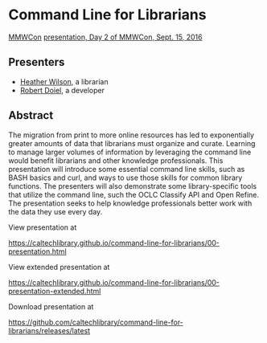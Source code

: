 # Command Line for Librarians

[MMWCon](https://mmwcon.org/) [presentation, Day 2 of MMWCon, Sept. 15, 2016](https://mmwcon.org/sessions/21)

## Presenters

+ [Heather Wilson](https://twitter.com/authcontroller), a librarian
+ [Robert Doiel](https://rsdoiel.github.io), a developer

## Abstract

The migration from print to more online resources has led to exponentially greater amounts of data that librarians must organize and curate. Learning to manage larger volumes of information by leveraging the command line would benefit librarians and other knowledge professionals. This presentation will introduce some essential command line skills, such as BASH basics and curl, and ways to use those skills for common library functions. The presenters will also demonstrate some library-specific tools that utilize the command line, such the OCLC Classify API and Open Refine. The presentation seeks to help knowledge professionals better work with the data they use every day. 

View presentation at

https://caltechlibrary.github.io/command-line-for-librarians/00-presentation.html

View extended presentation at

https://caltechlibrary.github.io/command-line-for-librarians/00-presentation-extended.html

Download presentation at 

https://github.com/caltechlibrary/command-line-for-librarians/releases/latest

